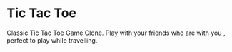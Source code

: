 # Tic Tac Toe
Classic Tic Tac Toe Game Clone. Play with your friends who are with you , perfect to play while travelling.

